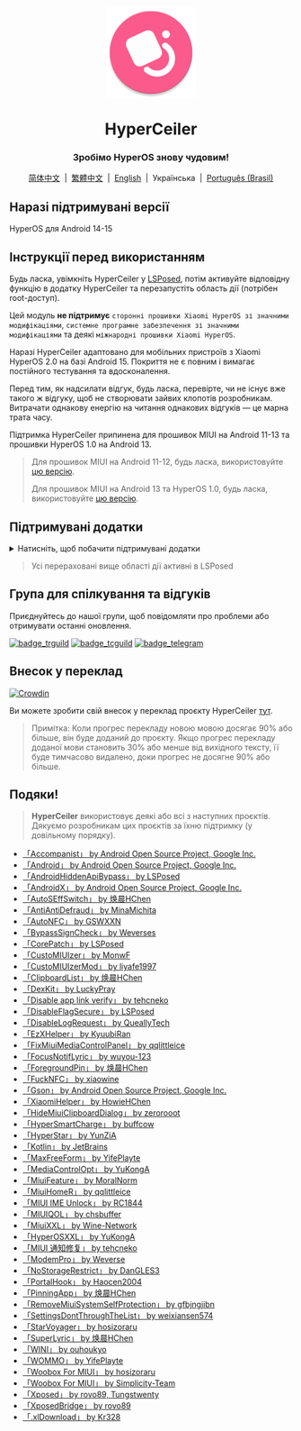 <div align="center">

<img src="\imgs\icon.webp" width="160" height="160" style="display: block; margin: 0 auto;" alt="icon" />

# HyperCeiler

### Зробімо HyperOS знову чудовим!

[简体中文](/README.md)&nbsp;&nbsp;|&nbsp;&nbsp;[繁體中文](/README_zh-HK.md)&nbsp;&nbsp;|&nbsp;&nbsp;[English](/README_en-US.md)&nbsp;&nbsp;|&nbsp;&nbsp;Українська&nbsp;&nbsp;|&nbsp;&nbsp;[Português (Brasil)](/README_pt-BR.md)

</div>

## Наразі підтримувані версії

HyperOS для Android 14-15

## Інструкції перед використанням

Будь ласка, увімкніть HyperCeiler у [LSPosed](https://github.com/LSPosed/LSPosed/releases), потім активуйте відповідну функцію в додатку HyperCeiler та перезапустіть область дії (потрібен root-доступ).

Цей модуль <b>не підтримує</b> `сторонні прошивки Xiaomi HyperOS зі значними модифікаціями`, `системне програмне забезпечення зі значними модифікаціями` та деякі `міжнародні прошивки Xiaomi HyperOS`.

Наразі HyperCeiler адаптовано для мобільних пристроїв з Xiaomi HyperOS 2.0 на базі Android 15. Покриття не є повним і вимагає постійного тестування та вдосконалення.

Перед тим, як надсилати відгук, будь ласка, перевірте, чи не існує вже такого ж відгуку, щоб не створювати зайвих клопотів розробникам. Витрачати однакову енергію на читання однакових відгуків — це марна трата часу.

Підтримка HyperCeiler припинена для прошивок MIUI на Android 11-13 та прошивки HyperOS 1.0 на Android 13.

> Для прошивок MIUI на Android 11-12, будь ласка, використовуйте [цю версію](https://github.com/ReChronoRain/Cemiuiler/releases/tag/1.3.130).
> 
> Для прошивок MIUI на Android 13 та HyperOS 1.0, будь ласка, використовуйте [цю версію](https://github.com/Xposed-Modules-Repo/com.sevtinge.hyperceiler/releases/download/3866-2.5.156_20250118/HyperCeiler_2.5.156_20250118_3866_release_miui.apk).

## Підтримувані додатки

<details>
    <summary>Натисніть, щоб побачити підтримувані додатки</summary>

| Назва додатку                  | Назва пакета                       |
|:-------------------------------|:-----------------------------------|
| Системний фреймворк            | system                             |
| Інтерфейс системи              | com.android.systemui               |
| Системний лаунчер              | com.miui.home                      |
| Оновлення                      | com.android.updater                |
| Joyose                         | com.xiaomi.joyose                  |
| Mi Налаштування                | com.xiaomi.misettings              |
| Безпека                        | com.miui.securitycenter            |
| Нотатки                        | com.miui.notes                     |
| Шпалери                        | com.miui.miwallpaper               |
| Taplus                         | com.miui.contentextension          |
| Сповіщення на екрані           | com.xiaomi.barrage                 |
| Телефон                        | com.android.incallui               |
| Телефонні служби               | com.android.phone                  |
| Батарея та продуктивність      | com.miui.powerkeeper               |
| Повідомлення                   | com.android.mms                    |
| Знімок екрана                  | com.miui.screenshot                |
| Календар                       | com.android.calendar               |
| Браузер                        | com.android.browser                |
| Rueban (MTB)                   | com.xiaomi.mtb                     |
| Запис екрана                   | com.miui.screenrecorder            |
| Дозволи                        | com.lbe.security.miui              |
| Налаштування                   | com.android.settings               |
| Клавіатура Sogou для MIUI      | com.sohu.inputmethod.sogou.xiaomi  |
| Погода                         | com.miui.weather2                  |
| Трансляція                     | com.milink.service                 |
| Зовнішнє сховище               | com.android.externalstorage        |
| Always-on display              | com.miui.aod                       |
| Файловий менеджер              | com.android.fileexplorer           |
| Плагін системних сервісів      | com.miui.securityadd               |
| Завантаження                   | com.android.providers.downloads.ui |
| Завантаження                   | com.android.providers.downloads    |
| Галерея                        | com.miui.gallery                   |
| Mi Canvas                      | com.miui.creation                  |
| Xiaomi Share                   | com.miui.mishare.connectivity      |
| Редактор галереї               | com.miui.mediaeditor               |
| Xiaomi Cloud                   | com.miui.cloudservice              |
| Смарт-картки                   | com.miui.tsmclient                 |
| iFlytek IME для MIUI           | com.iflytek.inputmethod.miui       |
| Інсталятор пакетів             | com.miui.packageinstaller          |
| GetApps                        | com.xiaomi.market                  |
| Віджет-стрічка                  | com.miui.personalassistant         |
| Теми                           | com.android.thememanager           |
| Компоненти системної безпеки   | com.miui.guardprovider             |
| Камера                         | com.android.camera                 |
| Mi AI Translate                | com.xiaomi.aiasst.vision           |
| Сканер                         | com.xiaomi.scanner                 |
| Mi AI                          | com.miui.voiceassist               |
| Служба NFC                     | com.android.nfc                    |
| Навушники                      | com.miui.misound                   |
| Резервне копіювання            | com.miui.backup                    |
| Mi Mover                       | com.miui.huanji                    |
| MiTrustService                 | com.xiaomi.trustservice            |
| Переглядач HTML                | com.android.htmlviewer             |
| Керування викликами            | com.android.server.telecom         |
| Mi Remote                      | com.duokan.phone.remotecontroller  |
| Аналітика                      | com.miui.analytics                 |
| Спільнота Xiaomi               | com.xiaomi.vipaccount              |
| Голосовий тригер               | com.miui.voicetrigger              |
| Диктофон                       | com.android.soundrecorder          |
| LPA                            | com.miui.euicc                     |
| Служба активації Xiaomi SIM    | com.xiaomi.simactivate.service     |

</details>

> Усі перераховані вище області дії активні в LSPosed

## Група для спілкування та відгуків

Приєднуйтесь до нашої групи, щоб повідомляти про проблеми або отримувати останні оновлення.

[![badge_trguild]][trguild_url]
[![badge_tcguild]][tcguild_url]
[![badge_telegram]][telegram_url]

## Внесок у переклад

[![Crowdin](https://badges.crowdin.net/cemiuiler/localized.svg)](https://crowdin.com/project/cemiuiler)

Ви можете зробити свій внесок у переклад проєкту HyperCeiler [тут](https://crwd.in/cemiuiler).

> Примітка: Коли прогрес перекладу новою мовою досягає 90% або більше, він буде доданий до проєкту. Якщо прогрес перекладу доданої мови становить 30% або менше від вихідного тексту, її буде тимчасово видалено, доки прогрес не досягне 90% або більше.

## Подяки!

> <b>HyperCeiler</b> використовує деякі або всі з наступних проєктів. Дякуємо розробникам цих проєктів за їхню підтримку (у довільному порядку).

- [「Accompanist」 by Android Open Source Project, Google Inc.](https://google.github.io/accompanist)
- [「Android」 by Android Open Source Project, Google Inc.](https://source.android.google.cn/license)
- [「AndroidHiddenApiBypass」 by LSPosed](https://github.com/LSPosed/AndroidHiddenApiBypass)
- [「AndroidX」 by Android Open Source Project, Google Inc.](https://github.com/androidx/androidx)
- [「AutoSEffSwitch」 by 焕晨HChen](https://github.com/HChenX/AutoSEffSwitch)
- [「AntiAntiDefraud」 by MinaMichita](https://github.com/MinaMichita/AntiAntiDefraud)
- [「AutoNFC」 by GSWXXN](https://github.com/GSWXXN/AutoNFC)
- [「BypassSignCheck」 by Weverses](https://github.com/Weverses/BypassSignCheck)
- [「CorePatch」 by LSPosed](https://github.com/LSPosed/CorePatch)
- [「CustoMIUIzer」 by MonwF](https://github.com/MonwF/customiuizer)
- [「CustoMIUIzerMod」 by liyafe1997](https://github.com/liyafe1997/CustoMIUIzerMod)
- [「ClipboardList」 by 焕晨HChen](https://github.com/HChenX/ClipboardList)
- [「DexKit」 by LuckyPray](https://github.com/LuckyPray/DexKit)
- [「Disable app link verify」 by tehcneko](https://github.com/Xposed-Modules-Repo/io.github.tehcneko.applinkverify)
- [「DisableFlagSecure」 by LSPosed](https://github.com/LSPosed/DisableFlagSecure)
- [「DisableLogRequest」 by QueallyTech](https://github.com/QueallyTech/DisableLogRequest)
- [「EzXHelper」 by KyuubiRan](https://github.com/KyuubiRan/EzXHelper)
- [「FixMiuiMediaControlPanel」 by qqlittleice](https://github.com/qqlittleice/FixMiuiMediaControlPanel)
- [「FocusNotifLyric」 by wuyou-123](https://github.com/wuyou-123/FocusNotifLyric)
- [「ForegroundPin」 by 焕晨HChen](https://github.com/HChenX/ForegroundPin)
- [「FuckNFC」 by xiaowine](https://github.com/xiaowine/FuckNFC)
- [「Gson」 by Android Open Source Project, Google Inc.](https://github.com/google/gson)
- [「XiaomiHelper」 by HowieHChen](https://github.com/HowieHChen/XiaomiHelper)
- [「HideMiuiClipboardDialog」 by zerorooot](https://github.com/zerorooot/HideMiuiClipboardDialog)
- [「HyperSmartCharge」 by buffcow](https://github.com/buffcow/HyperSmartCharge)
- [「HyperStar」 by YunZiA](https://github.com/YunZiA/HyperStar)
- [「Kotlin」 by JetBrains](https://github.com/JetBrains/kotlin)
- [「MaxFreeForm」 by YifePlayte](https://github.com/YifePlayte/MaxFreeForm)
- [「MediaControlOpt」 by YuKongA](https://github.com/YuKongA/MediaControlOpt)
- [「MiuiFeature」 by MoralNorm](https://github.com/moralnorm/miui_feature)
- [「MiuiHomeR」 by qqlittleice](https://github.com/qqlittleice/MiuiHome_R)
- [「MIUI IME Unlock」 by RC1844](https://github.com/RC1844/MIUI_IME_Unlock)
- [「MIUIQOL」 by chsbuffer](https://github.com/chsbuffer/MIUIQOL)
- [「MiuiXXL」 by Wine-Network](https://github.com/Wine-Network/Miui_XXL)
- [「HyperOSXXL」 by YuKongA](https://github.com/YuKongA/HyperOS_XXL)
- [「MIUI 通知修复」 by tehcneko](https://github.com/Xposed-Modules-Repo/io.github.tehcneko.miuinotificationfix)
- [「ModemPro」 by Weverse](https://github.com/Weverses/ModemPro)
- [「NoStorageRestrict」 by DanGLES3](https://github.com/Xposed-Modules-Repo/com.github.dan.nostoragerestrict)
- [「PortalHook」 by Haocen2004](https://github.com/Haocen2004/PortalHook)
- [「PinningApp」 by 焕晨HChen](https://github.com/HChenX/PinningApp)
- [「RemoveMiuiSystemSelfProtection」 by gfbjngjibn](https://github.com/gfbjngjibn/RemoveMiuiSystemSelfProtection)
- [「SettingsDontThroughTheList」 by weixiansen574](https://github.com/weixiansen574/settingsdontthroughthelist)
- [「StarVoyager」 by hosizoraru](https://github.com/hosizoraru/StarVoyager)
- [「SuperLyric」 by 焕晨HChen](https://github.com/HChenX/SuperLyric)
- [「WINI」 by ouhoukyo](https://github.com/ouhoukyo/WINI)
- [「WOMMO」 by YifePlayte](https://github.com/YifePlayte/WOMMO)
- [「Woobox For MIUI」 by hosizoraru](https://github.com/hosizoraru/WooBoxForMIUI)
- [「Woobox For MIUI」 by Simplicity-Team](https://github.com/Simplicity-Team/WooBoxForMIUI)
- [「Xposed」 by rovo89, Tungstwenty](https://github.com/rovo89/XposedBridge)
- [「XposedBridge」 by rovo89](https://github.com/rovo89/XposedBridge)
- [「.xlDownload」 by Kr328](https://github.com/Kr328/.xlDownload)

[trguild_url]: https://t.me/cemiuiler_release

[badge_trguild]: https://img.shields.io/badge/TG-Channel-4991D3?style=for-the-badge&logo=telegram

[tcguild_url]: https://t.me/cemiuiler_canary

[badge_tcguild]: https://img.shields.io/badge/TGCI-Channel-4991D3?style=for-the-badge&logo=telegram

[telegram_url]: https://t.me/cemiuiler

[badge_telegram]: https://img.shields.io/badge/dynamic/json?style=for-the-badge&color=2CA5E0&label=Telegram&logo=telegram&query=%24.data.totalSubs&url=https%3A%2F%2Fapi.spencerwoo.com%2Fsubstats%2F%3Fsource%3Dtelegram%26queryKey%3Dcemiuiler
